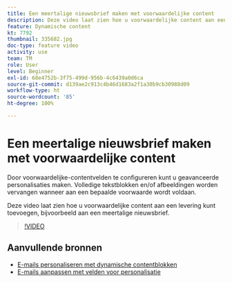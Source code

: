 ```yaml
---
title: Een meertalige nieuwsbrief maken met voorwaardelijke content
description: Deze video laat zien hoe u voorwaardelijke content aan een levering kunt toevoegen, bijvoorbeeld aan een meertalige nieuwsbrief.
feature: Dynamische content
kt: 7792
thumbnail: 335682.jpg
doc-type: feature video
activity: use
team: TM
role: User
level: Beginner
exl-id: 68e4752b-3f75-499d-956b-4c6439a0d6ca
source-git-commit: d139ae2c913c4b46d1683a2f1a30b9cb30988d09
workflow-type: ht
source-wordcount: '85'
ht-degree: 100%

---
```


# Een meertalige nieuwsbrief maken met voorwaardelijke content

Door voorwaardelijke-contentvelden te configureren kunt u geavanceerde personalisaties maken. Volledige tekstblokken en/of afbeeldingen worden vervangen wanneer aan een bepaalde voorwaarde wordt voldaan.

Deze video laat zien hoe u voorwaardelijke content aan een levering kunt toevoegen, bijvoorbeeld aan een meertalige nieuwsbrief.

>[!VIDEO](https://video.tv.adobe.com/v/335682?quality=12)

## Aanvullende bronnen

* [E-mails personaliseren met dynamische contentblokken](/help/content-creation/personalize-using-dynamic-content-blocks.md)
* [E-mails aanpassen met velden voor personalisatie](/help/content-creation/personalize-emails-using-personalization-fields.md)
